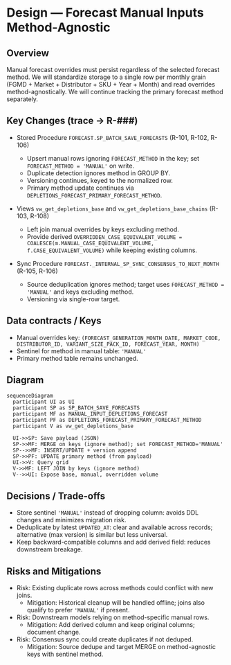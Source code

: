 # Design — Forecast Manual Inputs Method-Agnostic

## Overview
Manual forecast overrides must persist regardless of the selected forecast method. We will standardize storage to a single row per monthly grain (FGMD + Market + Distributor + SKU + Year + Month) and read overrides method-agnostically. We will continue tracking the primary forecast method separately.

## Key Changes (trace → R-###)
- Stored Procedure `FORECAST.SP_BATCH_SAVE_FORECASTS` (R-101, R-102, R-106)
  - Upsert manual rows ignoring `FORECAST_METHOD` in the key; set `FORECAST_METHOD = 'MANUAL'` on write.
  - Duplicate detection ignores method in GROUP BY.
  - Versioning continues, keyed to the normalized row.
  - Primary method update continues via `DEPLETIONS_FORECAST_PRIMARY_FORECAST_METHOD`.

- Views `vw_get_depletions_base` and `vw_get_depletions_base_chains` (R-103, R-108)
  - Left join manual overrides by keys excluding method.
  - Provide derived `OVERRIDDEN_CASE_EQUIVALENT_VOLUME = COALESCE(m.MANUAL_CASE_EQUIVALENT_VOLUME, f.CASE_EQUIVALENT_VOLUME)` while keeping existing columns.

- Sync Procedure `FORECAST._INTERNAL_SP_SYNC_CONSENSUS_TO_NEXT_MONTH` (R-105, R-106)
  - Source deduplication ignores method; target uses `FORECAST_METHOD = 'MANUAL'` and keys excluding method.
  - Versioning via single-row target.

## Data contracts / Keys
- Manual overrides key: `(FORECAST_GENERATION_MONTH_DATE, MARKET_CODE, DISTRIBUTOR_ID, VARIANT_SIZE_PACK_ID, FORECAST_YEAR, MONTH)`
- Sentinel for method in manual table: `'MANUAL'`
- Primary method table remains unchanged.

## Diagram
```mermaid
sequenceDiagram
  participant UI as UI
  participant SP as SP_BATCH_SAVE_FORECASTS
  participant MF as MANUAL_INPUT_DEPLETIONS_FORECAST
  participant PF as DEPLETIONS_FORECAST_PRIMARY_FORECAST_METHOD
  participant V as vw_get_depletions_base

  UI->>SP: Save payload (JSON)
  SP->>MF: MERGE on keys (ignore method); set FORECAST_METHOD='MANUAL'
  SP-->>MF: INSERT/UPDATE + version append
  SP->>PF: UPDATE primary method (from payload)
  UI->>V: Query grid
  V->>MF: LEFT JOIN by keys (ignore method)
  V-->>UI: Expose base, manual, overridden volume
```

## Decisions / Trade-offs
- Store sentinel `'MANUAL'` instead of dropping column: avoids DDL changes and minimizes migration risk.
- Deduplicate by latest `UPDATED_AT`: clear and available across records; alternative (max version) is similar but less universal.
- Keep backward-compatible columns and add derived field: reduces downstream breakage.

## Risks and Mitigations
- Risk: Existing duplicate rows across methods could conflict with new joins.
  - Mitigation: Historical cleanup will be handled offline; joins also qualify to prefer `'MANUAL'` if present.
- Risk: Downstream models relying on method-specific manual rows.
  - Mitigation: Add derived column and keep original columns; document change.
- Risk: Consensus sync could create duplicates if not deduped.
  - Mitigation: Source dedupe and target MERGE on method-agnostic keys with sentinel method.
